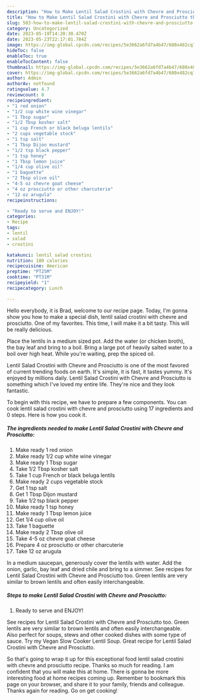 ```yaml
---
description: "How to Make Lentil Salad Crostini with Chevre and Prosciutto the Delicious"
title: "How to Make Lentil Salad Crostini with Chevre and Prosciutto the Delicious"
slug: 503-how-to-make-lentil-salad-crostini-with-chevre-and-prosciutto-the-delicious
category: Uncategorized
date: 2023-05-19T14:20:30.470Z
date: 2023-05-23T22:17:01.784Z
image: https://img-global.cpcdn.com/recipes/5e3662a6fd7a4b47/680x482cq70/lentil-salad-crostini-with-chevre-and-prosciutto-recipe-main-photo.jpg
hideToc: false
enableToc: true
enableTocContent: false
thumbnail: https://img-global.cpcdn.com/recipes/5e3662a6fd7a4b47/680x482cq70/lentil-salad-crostini-with-chevre-and-prosciutto-recipe-main-photo.jpg
cover: https://img-global.cpcdn.com/recipes/5e3662a6fd7a4b47/680x482cq70/lentil-salad-crostini-with-chevre-and-prosciutto-recipe-main-photo.jpg
author: Admin
authorAv: notfound
ratingvalue: 4.7
reviewcount: 8
recipeingredient:
- "1 red onion"
- "1/2 cup white wine vinegar"
- "1 Tbsp sugar"
- "1/2 Tbsp kosher salt"
- "1 cup French or black beluga lentils"
- "2 cups vegetable stock"
- "1 tsp salt"
- "1 Tbsp Dijon mustard"
- "1/2 tsp black pepper"
- "1 tsp honey"
- "1 Tbsp lemon juice"
- "1/4 cup olive oil"
- "1 baguette"
- "2 Tbsp olive oil"
- "4-5 oz chevre goat cheese"
- "4 oz prosciutto or other charcuterie"
- "12 oz arugula"
recipeinstructions:

- "Ready to serve and ENJOY!"
categories:
- Recipe
tags:
- lentil
- salad
- crostini

katakunci: lentil salad crostini 
nutrition: 180 calories
recipecuisine: American
preptime: "PT25M"
cooktime: "PT31M"
recipeyield: "1"
recipecategory: Lunch

---
```



Hello everybody, it is Brad, welcome to our recipe page. Today, I'm gonna show you how to make a special dish, lentil salad crostini with chevre and prosciutto. One of my favorites. This time, I will make it a bit tasty. This will be really delicious.

Place the lentils in a medium sized pot. Add the water (or chicken broth), the bay leaf and bring to a boil. Bring a large pot of heavily salted water to a boil over high heat. While you&#39;re waiting, prep the spiced oil.

Lentil Salad Crostini with Chevre and Prosciutto is one of the most favored of current trending foods on earth. It's simple, it is fast, it tastes yummy. It's enjoyed by millions daily. Lentil Salad Crostini with Chevre and Prosciutto is something which I've loved my entire life. They're nice and they look fantastic.


To begin with this recipe, we have to prepare a few components. You can cook lentil salad crostini with chevre and prosciutto using 17 ingredients and 0 steps. Here is how you cook it.

<!--inarticleads1-->

##### The ingredients needed to make Lentil Salad Crostini with Chevre and Prosciutto:

1. Make ready 1 red onion
1. Make ready 1/2 cup white wine vinegar
1. Make ready 1 Tbsp sugar
1. Take 1/2 Tbsp kosher salt
1. Take 1 cup French or black beluga lentils
1. Make ready 2 cups vegetable stock
1. Get 1 tsp salt
1. Get 1 Tbsp Dijon mustard
1. Take 1/2 tsp black pepper
1. Make ready 1 tsp honey
1. Make ready 1 Tbsp lemon juice
1. Get 1/4 cup olive oil
1. Take 1 baguette
1. Make ready 2 Tbsp olive oil
1. Take 4-5 oz chevre goat cheese
1. Prepare 4 oz prosciutto or other charcuterie
1. Take 12 oz arugula


In a medium saucepan, generously cover the lentils with water. Add the onion, garlic, bay leaf and dried chile and bring to a simmer. See recipes for Lentil Salad Crostini with Chevre and Prosciutto too. Green lentils are very similar to brown lentils and often easily interchangeable. 

<!--inarticleads2-->

##### Steps to make Lentil Salad Crostini with Chevre and Prosciutto:


1. Ready to serve and ENJOY!

See recipes for Lentil Salad Crostini with Chevre and Prosciutto too. Green lentils are very similar to brown lentils and often easily interchangeable. Also perfect for soups, stews and other cooked dishes with some type of sauce. Try my Vegan Slow Cooker Lentil Soup. Great recipe for Lentil Salad Crostini with Chevre and Prosciutto. 

So that's going to wrap it up for this exceptional food lentil salad crostini with chevre and prosciutto recipe. Thanks so much for reading. I am confident that you will make this at home. There is gonna be more interesting food at home recipes coming up. Remember to bookmark this page on your browser, and share it to your family, friends and colleague. Thanks again for reading. Go on get cooking!
